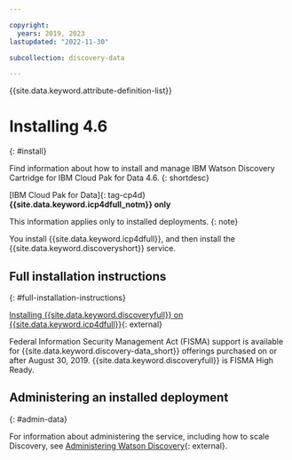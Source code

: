 ```yaml
---

copyright:
  years: 2019, 2023
lastupdated: "2022-11-30"

subcollection: discovery-data

---
```


{{site.data.keyword.attribute-definition-list}}

# Installing 4.6
{: #install}

Find information about how to install and manage IBM Watson Discovery Cartridge for IBM Cloud Pak for Data 4.6.
{: shortdesc}

[IBM Cloud Pak for Data]{: tag-cp4d} **{{site.data.keyword.icp4dfull_notm}} only**

This information applies only to installed deployments.
{: note}

You install {{site.data.keyword.icp4dfull}}, and then install the {{site.data.keyword.discoveryshort}} service.

## Full installation instructions
{: #full-installation-instructions}

[Installing {{site.data.keyword.discoveryfull}} on {{site.data.keyword.icp4dfull}}](https://www.ibm.com/docs/SSQNUZ_4.6.x/svc-discovery/discovery-install-overview.html){: external}

Federal Information Security Management Act (FISMA) support is available for {{site.data.keyword.discovery-data_short}} offerings purchased on or after August 30, 2019. {{site.data.keyword.discoveryfull}} is FISMA High Ready.

## Administering an installed deployment
{: #admin-data}

For information about administering the service, including how to scale Discovery, see [Administering Watson Discovery](https://www.ibm.com/docs/SSQNUZ_4.6.x/svc-discovery/discovery-admin.html){: external}.
